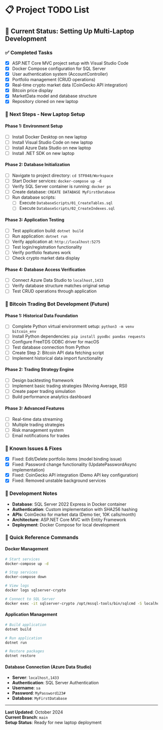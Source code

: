 # 📋 Project TODO List

## 🎯 Current Status: Setting Up Multi-Laptop Development

### ✅ Completed Tasks
- [x] ASP.NET Core MVC project setup with Visual Studio Code
- [x] Docker Compose configuration for SQL Server
- [x] User authentication system (AccountController)
- [x] Portfolio management (CRUD operations)
- [x] Real-time crypto market data (CoinGecko API integration)
- [x] Bitcoin price display
- [x] MarketData model and database structure
- [x] Repository cloned on new laptop

### 🚀 Next Steps - New Laptop Setup

#### Phase 1: Environment Setup
- [ ] Install Docker Desktop on new laptop
- [ ] Install Visual Studio Code on new laptop  
- [ ] Install Azure Data Studio on new laptop
- [ ] Install .NET SDK on new laptop

#### Phase 2: Database Initialization
- [ ] Navigate to project directory: `cd 5TF048/Workspace`
- [ ] Start Docker services: `docker-compose up -d`
- [ ] Verify SQL Server container is running: `docker ps`
- [ ] Create database: `CREATE DATABASE MyFirstDatabase`
- [ ] Run database scripts:
  - [ ] Execute `DatabaseScripts/01_CreateTables.sql`
  - [ ] Execute `DatabaseScripts/02_CreateIndexes.sql`

#### Phase 3: Application Testing
- [ ] Test application build: `dotnet build`
- [ ] Run application: `dotnet run`
- [ ] Verify application at: `http://localhost:5275`
- [ ] Test login/registration functionality
- [ ] Verify portfolio features work
- [ ] Check crypto market data display

#### Phase 4: Database Access Verification
- [ ] Connect Azure Data Studio to `localhost,1433`
- [ ] Verify database structure matches original setup
- [ ] Test CRUD operations through application

### 🎯 Bitcoin Trading Bot Development (Future)

#### Phase 1: Historical Data Foundation
- [ ] Complete Python virtual environment setup: `python3 -m venv bitcoin_env`
- [ ] Install Python dependencies: `pip install pyodbc pandas requests`
- [ ] Configure FreeTDS ODBC driver for macOS
- [ ] Test database connection from Python
- [ ] Create Step 2: Bitcoin API data fetching script
- [ ] Implement historical data import functionality

#### Phase 2: Trading Strategy Engine
- [ ] Design backtesting framework
- [ ] Implement basic trading strategies (Moving Average, RSI)
- [ ] Create paper trading simulation
- [ ] Build performance analytics dashboard

#### Phase 3: Advanced Features  
- [ ] Real-time data streaming
- [ ] Multiple trading strategies
- [ ] Risk management system
- [ ] Email notifications for trades

### 🐛 Known Issues & Fixes
- [x] Fixed: Edit/Delete portfolio items (model binding issue)
- [x] Fixed: Password change functionality (UpdatePasswordAsync implementation)
- [x] Fixed: CoinGecko API integration (Demo API key configuration)
- [x] Fixed: Removed unstable background services

### 📝 Development Notes
- **Database**: SQL Server 2022 Express in Docker container
- **Authentication**: Custom implementation with SHA256 hashing
- **APIs**: CoinGecko for market data (Demo tier, 10K calls/month)
- **Architecture**: ASP.NET Core MVC with Entity Framework
- **Deployment**: Docker Compose for local development

### 🔧 Quick Reference Commands

#### Docker Management
```bash
# Start services
docker-compose up -d

# Stop services  
docker-compose down

# View logs
docker logs sqlserver-crypto

# Connect to SQL Server
docker exec -it sqlserver-crypto /opt/mssql-tools/bin/sqlcmd -S localhost -U sa -P 'MyPassword123#'
```

#### Application Management
```bash
# Build application
dotnet build

# Run application
dotnet run

# Restore packages
dotnet restore
```

#### Database Connection (Azure Data Studio)
- **Server**: `localhost,1433`
- **Authentication**: SQL Server Authentication
- **Username**: `sa`
- **Password**: `MyPassword123#`
- **Database**: `MyFirstDatabase`

---
**Last Updated**: October 2024  
**Current Branch**: `main`  
**Setup Status**: Ready for new laptop deployment